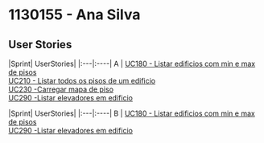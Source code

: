 # 1130155 - Ana Silva

## User Stories

|Sprint| UserStories|
|:---|:----| A |
[UC180 - Listar edificios com min e max de pisos](../../UserStories/UC180_Listar_edificios_min_max_pisos/UC180_Listar_edificios_min_max_pisos.md)<br/>
[UC210 - Listar todos os pisos de um edificio](../../UserStories/UC210_Listar_pisos_edificio/UC210_Listar_pisos_edificio.md)<br/>
[UC230 -Carregar mapa de piso](../../UserStories/UC230_carregar_mapa_piso/UC230_carregar_mapa_piso.md)<br/>
[UC290 -Listar elevadores em edificio](../../UserStories/UC290_listarElevadoresEmEdificio/UC290_listarElevadoresEmEdificio.md)<br/>

|Sprint| UserStories|
|:---|:----| B |
[UC180 - Listar edificios com min e max de pisos](../../UserStories/UC180_Listar_edificios_min_max_pisos/UC180_Listar_edificios_min_max_pisos.md)<br/>
[UC290 -Listar elevadores em edificio](../../UserStories/UC290_listarElevadoresEmEdificio/UC290_listarElevadoresEmEdificio.md)<br/>
